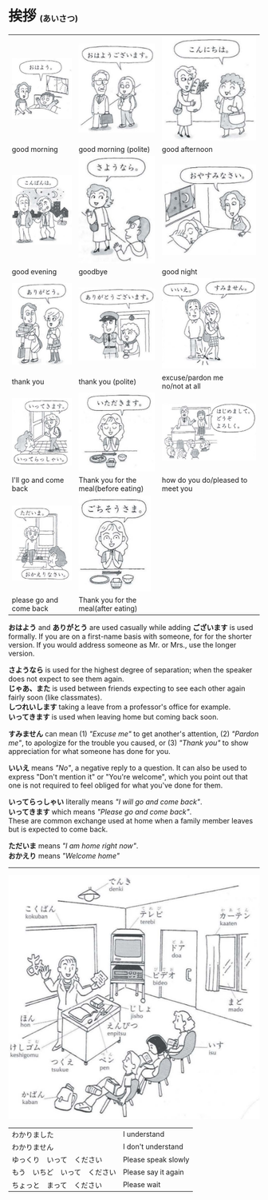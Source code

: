 # 挨拶 <sup><sub><sub>(あいさつ)</sub></sub></sup>

||||
|-|-|-|
|![](.imgs/ohayou.png)|![](.imgs/ohayougozaimasu.png)|![](.imgs/konnichiwa.png)|
|good morning|good morning (polite)|good afternoon|
|![](.imgs/konbanwa.png)|![](.imgs/sayounara.png)|![](.imgs/oyasuminasai.png)|
|good evening|goodbye|good night|
|![](.imgs/arigatou.png)|![](.imgs/arigatougozaimasu.png)|![](.imgs/sumimasen.png)|
|thank you|thank you (polite)|excuse/pardon me<br>no/not at all|
|![](.imgs/takeoff.png)|![](.imgs/beforeeat.png)|![](.imgs/introduce.png)|
|I'll go and come back|Thank you for the meal(before eating)|how do you do/pleased to meet you|
|![](.imgs/return.png)|![](.imgs/aftereat.png)||
|please go and come back|Thank you for the meal(after eating)|||


**おはよう** and **ありがとう** are used casually while adding **ございます** is used formally. If you are on a first-name basis with someone, for for the shorter version. If you would address someone as Mr. or Mrs., use the longer version.

**さようなら** is used for the highest degree of separation; when the speaker does not expect to see them again. <br>
**じゃあ、また** is used between friends expecting to see each other again fairly soon (like classmates).<br> 
**しつれいします** taking a leave from a professor's office for example.<br>
**いってきます** is used when leaving home but coming back soon.


**すみません** can mean (1) *"Excuse me"* to get another's attention, (2) *"Pardon me"*, to apologize for the trouble you caused, or (3) *"Thank you"* to show appreciation for what someone has done for you.

**いいえ** means *"No"*, a negative reply to a question. It can also be used to express "Don't mention it" or "You're welcome", which you point out that one is not required to feel obliged for what you've done for them.

**いってらっしゃい** literally means *"I will go and come back"*.<br>
**いってきます** which means *"Please go and come back"*.<br>
These are common exchange used at home when a family member leaves but is expected to come back.

**ただいま** means *"I am home right now"*.<br>
**おかえり** means *"Welcome home"*<br>

---
![](.imgs/classroom.png)

|||
|-|-|
|わかりました|I understand|
|わかりません|I don't understand|
|ゆっくり　いって　ください|Please speak slowly|
|もう　いちど　いって　ください|Please say it again|
|ちょっと　まって　ください|Please wait| 